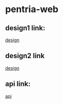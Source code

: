 # pentria-web

## design1 link:

[design](https://www.figma.com/file/sH2rUmwKyK73CSL7ZjK1Ax/Pentria-Web-Design?node-id=9-130&t=JofP1QnrXk9NJQ8E-0)

## design2 link

[design](https://www.figma.com/file/uzpHFWAasefwEMpIGSxBDM/Pentria-Developers?node-id=0-1)

## api link:

[api](https://pentria-apiv1-4w2bw.ondigitalocean.app/graphql)
